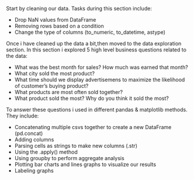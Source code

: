 Start by cleaning our data. Tasks during this section include:

- Drop NaN values from DataFrame
- Removing rows based on a condition
- Change the type of columns (to_numeric, to_datetime, astype)

Once i have cleaned up the data a bit,then moved to the data exploration section. In this section i explored 5 high level business questions related to the data:

- What was the best month for sales? How much was earned that month?
- What city sold the most product?
- What time should we display advertisemens to maximize the likelihood of customer’s buying product?
- What products are most often sold together?
- What product sold the most? Why do you think it sold the most?

To answer these questions i used in different pandas & matplotlib methods. They include:

- Concatenating multiple csvs together to create a new DataFrame (pd.concat)
- Adding columns
- Parsing cells as strings to make new columns (.str)
- Using the .apply() method
- Using groupby to perform aggregate analysis
- Plotting bar charts and lines graphs to visualize our results
- Labeling graphs

